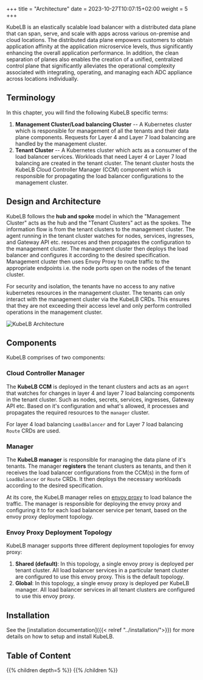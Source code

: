 +++
title = "Architecture"
date = 2023-10-27T10:07:15+02:00
weight = 5
+++

KubeLB is an elastically scalable load balancer with a distributed data plane that can span, serve, and scale with apps across various on-premise and cloud locations. The distributed data plane empowers customers to obtain application affinity at the application microservice levels, thus significantly enhancing the overall application performance. In addition, the clean separation of planes also enables the creation of a unified, centralized control plane that significantly alleviates the operational complexity associated with integrating, operating, and managing each ADC appliance across locations individually.

## Terminology

In this chapter, you will find the following KubeLB specific terms:

1. **Management Cluster/Load balancing Cluster** -- A Kubernetes cluster which is responsible for management of all the tenants and their data plane components. Requests for Layer 4 and Layer 7 load balancing are handled by the management cluster.
2. **Tenant Cluster** -- A Kubernetes cluster which acts as a consumer of the load balancer services. Workloads that need Layer 4 or Layer 7 load balancing are created in the tenant cluster. The tenant cluster hosts the KubeLB Cloud Controller Manager (CCM) component which is responsible for propagating the load balancer configurations to the management cluster.

## Design and Architecture

KubeLB follows the **hub and spoke** model in which the "Management Cluster" acts as the hub and the "Tenant Clusters" act as the spokes. The information flow is from the tenant clusters to the management cluster. The agent running in the tenant cluster watches for nodes, services, ingresses, and Gateway API etc. resources and then propagates the configuration to the management cluster. The management cluster then deploys the load balancer and configures it according to the desired specification. Management cluster then uses Envoy Proxy to route traffic to the appropriate endpoints i.e. the node ports open on the nodes of the tenant cluster.

For security and isolation, the tenants have no access to any native kubernetes resources in the management cluster. The tenants can only interact with the management cluster via the KubeLB CRDs. This ensures that they are not exceeding their access level and only perform controlled operations in the management cluster.

<!-- TODO: Needs to be updated -->
![KubeLB Architecture](/img/kubelb/common/architecture.png "KubeLB Architecture")

## Components

KubeLB comprises of two components:

### Cloud Controller Manager

The **KubeLB CCM** is deployed in the tenant clusters and acts as an `agent` that watches for changes in layer 4 and layer 7 load balancing components in the tenant cluster. Such as nodes, secrets, services, ingresses, Gateway API etc. Based on it's configuration and what's allowed, it processes and propagates the required resources to the `manager` cluster.

For layer 4 load balancing `LoadBalancer` and for Layer 7 load balancing `Route` CRDs are used.

### Manager

The **KubeLB manager** is responsible for managing the data plane of it's tenants. The manager **registers** the tenant clusters as tenants, and then it receives the load balancer configurations from the CCM(s) in the form of `LoadBalancer` or `Route` CRDs. It then deploys the necessary workloads according to the desired specification.

At its core, the KubeLB manager relies on [envoy proxy][1] to load balance the traffic. The manager is responsible for deploying the envoy proxy and configuring it to for each load balancer service per tenant, based on the envoy proxy deployment topology.

### Envoy Proxy Deployment Topology

KubeLB manager supports three different deployment topologies for envoy proxy:

1. **Shared (default)**: In this topology, a single envoy proxy is deployed per tenant cluster. All load balancer services in a particular tenant cluster are configured to use this envoy proxy. This is the default topology.
2. **Global**: In this topology, a single envoy proxy is deployed per KubeLB manager. All load balancer services in all tenant clusters are configured to use this envoy proxy.

## Installation

See the [installation documentation]({{< relref "../installation/">}}) for more details on how to setup and install KubeLB.

[1]: https://github.com/envoyproxy/envoy

## Table of Content

{{% children depth=5 %}}
{{% /children %}}
